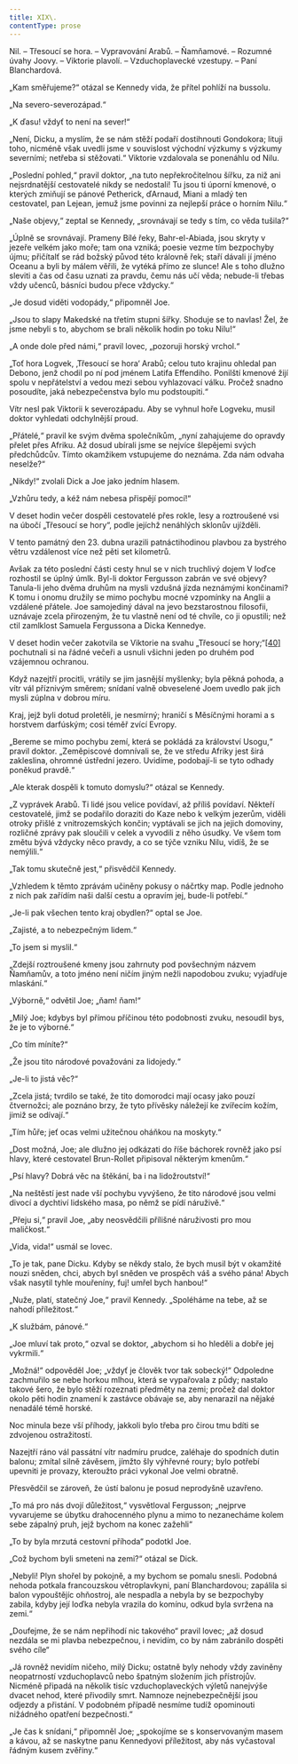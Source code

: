 ```yaml
---
title: XIX\.
contentType: prose
---
```


Nil. – Třesoucí se hora. – Vypravování Arabů. – Ňamňamové. – Rozumné úvahy Joovy. – Viktorie plavolí. – Vzduchoplavecké vzestupy. – Paní Blanchardová.

„Kam směřujeme?“ otázal se Kennedy vida, že přítel pohlíží na bussolu.

„Na severo-severozápad.“

„K ďasu! vždyť to není na sever!“

„Není, Dicku, a myslím, že se nám stěží podaří dostihnouti Gondokora; lituji toho, nicméně však uvedli jsme v souvislost východní výzkumy s výzkumy severními; netřeba si stěžovati.“ Viktorie vzdalovala se ponenáhlu od Nilu.

„Poslední pohled,“ pravil doktor, „na tuto nepřekročitelnou šířku, za niž ani nejsrdnatější cestovatelé nikdy se nedostali! Tu jsou ti úporní kmenové, o kterých zmiňují se pánové Petherick, ďArnaud, Miani a mladý ten cestovatel, pan Lejean, jemuž jsme povinni za nejlepší práce o horním Nilu.“

„Naše objevy,“ zeptal se Kennedy, „srovnávají se tedy s tím, co věda tušila?“

„Úplně se srovnávají. Prameny Bílé řeky, Bahr-el-Abiada, jsou skryty v jezeře velkém jako moře; tam ona vzniká; poesie vezme tím bezpochyby újmu; přičítalť se rád božský původ této královně řek; staří dávali jí jméno Oceanu a byli by málem věřili, že vytéká přímo ze slunce! Ale s toho dlužno sleviti a čas od času uznati za pravdu, čemu nás učí věda; nebude-li třebas vždy učenců, básníci budou přece vždycky.“

„Je dosud viděti vodopády,“ připomněl Joe.

„Jsou to slapy Makedské na třetím stupni šířky. Shoduje se to navlas! Žel, že jsme nebyli s to, abychom se brali několik hodin po toku Nilu!“

„A onde dole před námi,“ pravil lovec, „pozoruji horský vrchol.“

„Toť hora Logvek, ‚Třesoucí se hora‘ Arabů; celou tuto krajinu ohledal pan Debono, jenž chodil po ní pod jménem Latifa Effendiho. Ponilští kmenové žijí spolu v nepřátelství a vedou mezi sebou vyhlazovací válku. Pročež snadno posoudíte, jaká nebezpečenstva bylo mu podstoupiti.“

Vítr nesl pak Viktorii k severozápadu. Aby se vyhnul hoře Logveku, musil doktor vyhledati odchylnější proud.

„Přátelé,“ pravil ke svým dvěma společníkům, „nyní zahajujeme do opravdy přelet přes Afriku. Až dosud ubírali jsme se nejvíce šlepějemi svých předchůdcův. Tímto okamžikem vstupujeme do neznáma. Zda nám odvaha neselže?“

„Nikdy!“ zvolali Dick a Joe jako jedním hlasem.

„Vzhůru tedy, a kéž nám nebesa přispějí pomocí!“

V deset hodin večer dospěli cestovatelé přes rokle, lesy a roztroušené vsi na úbočí „Třesoucí se hory“, podle jejíchž nenáhlých sklonův ujížděli.

V tento památný den 23. dubna urazili patnáctihodinou plavbou za bystrého větru vzdálenost více než pěti set kilometrů.

Avšak za této poslední části cesty hnul se v nich truchlivý dojem V loďce rozhostil se úplný úmlk. Byl-li doktor Fergusson zabrán ve své objevy? Tanula-li jeho dvěma druhům na mysli vzdušná jízda neznámými končinami? K tomu i onomu družily se mimo pochybu mocné vzpomínky na Anglii a vzdálené přátele. Joe samojediný dával na jevo bezstarostnou filosofii, uznávaje zcela přirozeným, že tu vlastně není od té chvíle, co ji opustili; než ctil zamlklost Samuela Fergussona a Dicka Kennedye.

V deset hodin večer zakotvila se Viktorie na svahu „Třesoucí se hory;“[\[40\]](./resources/undefined) pochutnali si na řádné večeři a usnuli všichni jeden po druhém pod vzájemnou ochranou.

Když nazejtří procitli, vrátily se jim jasnější myšlenky; byla pěkná pohoda, a vítr vál příznivým směrem; snídaní valně obveselené Joem uvedlo pak jich mysli zúplna v dobrou míru.

Kraj, jejž byli dotud proletěli, je nesmírný; hraničí s Měsíčnými horami a s horstvem darfúským; cosi téměř zvící Evropy.

„Bereme se mimo pochybu zemí, která se pokládá za království Usogu,“ pravil doktor. „Zeměpiscové domnívali se, že ve středu Afriky jest širá zakleslina, ohromné ústřední jezero. Uvidíme, podobají-li se tyto odhady poněkud pravdě.“

„Ale kterak dospěli k tomuto domyslu?“ otázal se Kennedy.

„Z vyprávek Arabů. Ti lidé jsou velice povídaví, až příliš povídaví. Někteří cestovatelé, jimž se podařilo doraziti do Kaze nebo k velkým jezerům, viděli otroky přišlé z vnitrozemských končin; vyptávali se jich na jejich domoviny, rozličné zprávy pak sloučili v celek a vyvodili z něho úsudky. Ve všem tom změtu bývá vždycky něco pravdy, a co se týče vzniku Nilu, vidíš, že se nemýlili.“

„Tak tomu skutečně jest,“ přisvědčil Kennedy.

„Vzhledem k těmto zprávám učiněny pokusy o náčrtky map. Podle jednoho z nich pak zařídím naši další cestu a opravím jej, bude-li potřebí.“

„Je-li pak všechen tento kraj obydlen?“ optal se Joe.

„Zajisté, a to nebezpečným lidem.“

„To jsem si myslil.“

„Zdejší roztroušené kmeny jsou zahrnuty pod povšechným názvem Ňamňamův, a toto jméno není ničím jiným nežli napodobou zvuku; vyjadřuje mlaskání.“

„Výborně,“ odvětil Joe; „ňam! ňam!“

„Milý Joe; kdybys byl přímou příčinou této podobnosti zvuku, nesoudil bys, že je to výborné.“

„Co tím míníte?“

„Že jsou tito národové považováni za lidojedy.“

„Je-li to jistá věc?“

„Zcela jistá; tvrdilo se také, že tito domorodci mají ocasy jako pouzí čtvernožci; ale poznáno brzy, že tyto přívěsky náležejí ke zvířecím kožím, jimiž se odívají.“

„Tím hůře; jeť ocas velmi užitečnou oháňkou na moskyty.“

„Dost možná, Joe; ale dlužno jej odkázati do říše báchorek rovněž jako psí hlavy, které cestovatel Brun-Rollet připisoval některým kmenům.“

„Psí hlavy? Dobrá věc na štěkání, ba i na lidožroutství!“

„Na neštěstí jest nade vší pochybu vyvýšeno, že tito národové jsou velmi divocí a dychtiví lidského masa, po němž se pídí náruživě.“

„Přeju si,“ pravil Joe, „aby neosvědčili přílišné náruživosti pro mou maličkost.“

„Vida, vida!“ usmál se lovec.

„To je tak, pane Dicku. Kdyby se někdy stalo, že bych musil být v okamžité nouzi sněden, chci, abych byl sněden ve prospěch váš a svého pána! Abych však nasytil tyhle mouřeníny, fuj! umřel bych hanbou!“

„Nuže, platí, statečný Joe,“ pravil Kennedy. „Spoléháme na tebe, až se nahodí příležitost.“

„K službám, pánové.“

„Joe mluví tak proto,“ ozval se doktor, „abychom si ho hleděli a dobře jej vykrmili.“

„Možná!“ odpověděl Joe; „vždyť je člověk tvor tak sobecký!“ Odpoledne zachmuřilo se nebe horkou mlhou, která se vypařovala z půdy; nastalo takové šero, že bylo stěží rozeznati předměty na zemi; pročež dal doktor okolo pěti hodin znamení k zastávce obávaje se, aby nenarazil na nějaké nenadálé témě horské.

Noc minula beze vší příhody, jakkoli bylo třeba pro čirou tmu bdíti se zdvojenou ostražitostí.

Nazejtří ráno vál passátní vítr nadmíru prudce, zaléhaje do spodních dutin balonu; zmítal silně závěsem, jímžto šly výhřevné roury; bylo potřebí upevniti je provazy, kteroužto práci vykonal Joe velmi obratně.

Přesvědčil se zároveň, že ústí balonu je posud neprodyšně uzavřeno.

„To má pro nás dvojí důležitost,“ vysvětloval Fergusson; „nejprve vyvarujeme se úbytku drahocenného plynu a mimo to nezanecháme kolem sebe zápalný pruh, jejž bychom na konec zažehli“

„To by byla mrzutá cestovní příhoda“ podotkl Joe.

„Což bychom byli smeteni na zemi?“ otázal se Dick.

„Nebyli! Plyn shořel by pokojně, a my bychom se pomalu snesli. Podobná nehoda potkala francouzskou větroplavkyni, paní Blanchardovou; zapálila si balon vypouštějíc ohňostroj, ale nespadla a nebyla by se bezpochyby zabila, kdyby její loďka nebyla vrazila do komínu, odkud byla svržena na zemi.“

„Doufejme, že se nám nepřihodí nic takového“ pravil lovec; „až dosud nezdála se mi plavba nebezpečnou, i nevidím, co by nám zabránilo dospěti svého cíle“

„Já rovněž nevidím ničeho, milý Dicku; ostatně byly nehody vždy zaviněny neopatrností vzduchoplavců nebo špatným složením jich přístrojův. Nicméně připadá na několik tisíc vzduchoplaveckých výletů nanejvýše dvacet nehod, které přivodily smrt. Namnoze nejnebezpečnější jsou odjezdy a přistání. V podobném případě nesmíme tudíž opominouti nižádného opatření bezpečnosti.“

„Je čas k snídani,“ připomněl Joe; „spokojíme se s konservovaným masem a kávou, až se naskytne panu Kennedyovi příležitost, aby nás vyčastoval řádným kusem zvěřiny.“
